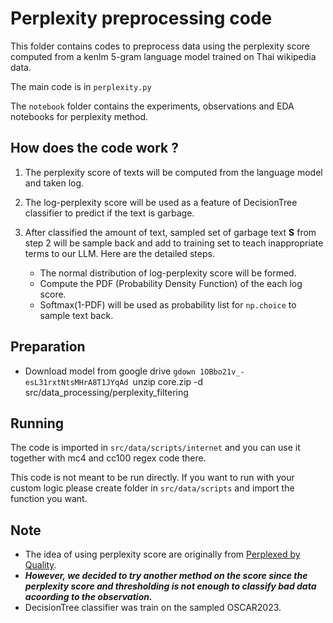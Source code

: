 # Perplexity preprocessing code

This folder contains codes to preprocess data using the perplexity score computed from a kenlm 5-gram language model trained on Thai wikipedia data.

The main code is in `perplexity.py`

The `notebook` folder contains the experiments, observations and EDA notebooks for perplexity method.

## How does the code work ?

1. The perplexity score of texts will be computed from the language model and taken log.

2. The log-perplexity score will be used as a feature of DecisionTree classifier to predict if the text is garbage. 

3. After classified the amount of text, sampled set of garbage text **S** from step 2 will be sample back and add to training set to teach inappropriate terms to our LLM. Here are the detailed steps.

    - The normal distribution of log-perplexity score will be formed.
    - Compute the PDF (Probability Density Function) of the each log score.
    - Softmax(1-PDF) will be used as probability list for `np.choice` to sample text back. 

## Preparation
- Download model from google drive
`gdown 1OBbo21v_-esL31rxtNtsMHrA8T1JYqAd
`unzip core.zip -d src/data_processing/perplexity_filtering

## Running

The code is imported in `src/data/scripts/internet` and you can use it together with mc4 and cc100 regex code there. 

This code is not meant to be run directly. If you want to run with your custom logic please create folder in `src/data/scripts` and import the function you want.

## Note

- The idea of using perplexity score are originally from [Perplexed by Quality](https://arxiv.org/pdf/2212.10440.pdf).
- **_However, we decided to try another method on the score since the perplexity score and thresholding is not enough to classify bad data acoording to the observation._**
- DecisionTree classifier was train on the sampled OSCAR2023.



